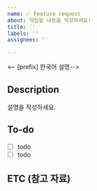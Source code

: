 ```yaml
---
name: ✅ Feature request
about: 작업할 내용을 작성하세요!
title: ''
labels: ''
assignees: ''

---
```


<-- [prefix] 한국어 설명-->

## Description

설명을 작성하세요.

## To-do

- [ ] todo
- [ ] todo

## ETC (참고 자료)

